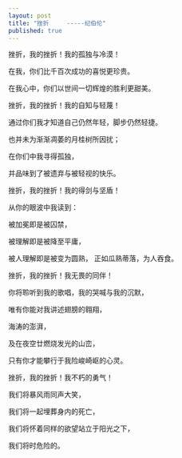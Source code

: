 ```yaml
---
layout: post
title: "挫折     -----纪伯伦"
published: true
---
```


挫折，我的挫折！我的孤独与冷漠！

在我，你们比千百次成功的喜悦更珍贵。

在我心中，你们以世间一切辉煌的胜利更甜美。

挫折，我的挫折！我的自知与轻蔑！

通过你们我才知道自己仍然年轻，脚步仍然轻捷。

也并未为渐渐凋萎的月桂树所因扰；

在你们中我寻得孤独，

并品味到了被遗弃与被轻视的快乐。

挫折，我的挫折！我的得剑与坚盾！

从你的眼波中我读到：

被加冕即是被囚禁，

被理解即是被降至平庸，

被人理解即是被变为圆熟，
正如瓜熟蒂落，为人吞食。

挫折，我的挫折！我无畏的同伴！

你将聆听到我的歌唱，我的哭喊与我的沉默，

唯有你能对我讲述翅膀的翱翔，

海涛的澎湃，

及在夜空廿燃烧发光的山峦，

只有你才能攀行于我险峻崎岖的心灵。

挫折，我的挫折！我不朽的勇气！

我们将暴风雨同声大笑，

我们将一起埋葬身内的死亡，

我们将怀着同样的欲望站立于阳光之下，

我们将时危险的。
